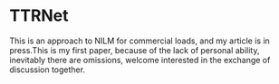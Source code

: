 # TTRNet
This is an approach to NILM for commercial loads, and my article is in press.This is my first paper, because of the lack of personal ability, inevitably there are omissions, welcome interested in the exchange of discussion together.
